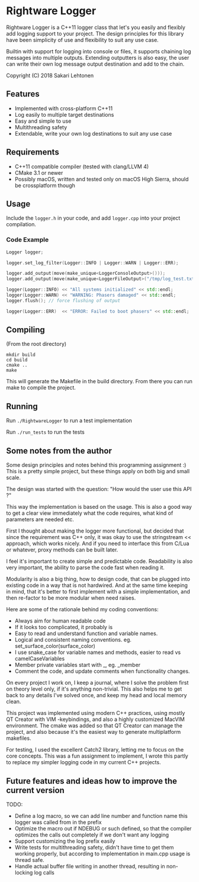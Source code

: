 # Rightware Logger

Rightware Logger is a C++11 logger class that let's you easily and flexibly add logging support to your project.
The design principles for this library have been simplicity of use and flexibility to suit any use case.

Builtin with support for logging into console or files, it supports chaining log messages into multiple outputs.
Extending outputters is also easy, the user can write their own log message output destination and add to the chain.

Copyright (C) 2018 Sakari Lehtonen <sakari AT psitriangle DOT net>

## Features

* Implemented with cross-platform C++11
* Log easily to multiple target destinations
* Easy and simple to use
* Multithreading safety
* Extendable, write your own log destinations to suit any use case

## Requirements

* C++11 compatible compiler (tested with clang/LLVM 4)
* CMake 3.1 or newer
* Possibly macOS, written and tested only on macOS High Sierra, should be crossplatform though

## Usage

Include the `logger.h` in your code, and add `logger.cpp` into your project compilation.

### Code Example

```cpp
Logger logger;

logger.set_log_filter(Logger::INFO | Logger::WARN | Logger::ERR);

logger.add_output(move(make_unique<LoggerConsoleOutput>()));
logger.add_output(move(make_unique<LoggerFileOutput>("/tmp/log_test.txt")));

logger(Logger::INFO) << "All systems initialized" << std::endl;
logger(Logger::WARN) << "WARNING: Phasers damaged" << std::endl;
logger.flush(); // force flushing of output

logger(Logger::ERR)  << "ERROR: Failed to boot phasers" << std::endl;
```

## Compiling

(From the root directory)

```
mkdir build
cd build
cmake ..
make
```

This will generate the Makefile in the build directory.
From there you can run make to compile the project.

## Running

Run `./RightwareLogger` to run a test implementation

Run `./run_tests` to run the tests

## Some notes from the author

Some design principles and notes behind this programming assignment :) 
This is a pretty simple project, but these things apply on both big and small scale. 

The design was started with the question: "How would the user use this API ?"

This way the implementation is based on the usage. 
This is also a good way to get a clear view immediately what the code requires, what kind of parameters are needed etc.

First I thought about making the logger more functional, but decided that since the requirement was C++ only, it was okay to use the stringstream << approach, which works nicely.
And if you need to interface this from C/Lua or whatever, proxy methods can be built later.

I feel it's important to create simple and predictable code. 
Readability is also very important, the ability to parse the code fast when reading it.

Modularity is also a big thing, how to design code, that can be plugged into existing code in a way that is not hardwired. 
And at the same time keeping in mind, that it's better to first implement with a simple implementation, and then re-factor to be more modular when need raises.

Here are some of the rationale behind my coding conventions:

* Always aim for human readable code
* If it looks too complicated, it probably is
* Easy to read and understand function and variable names.
* Logical and consistent naming conventions. eg. set_surface_color(surface_color)
* I use snake_case for variable names and methods, easier to read vs camelCaseVariables
* Member private variables start with _, eg. _member
* Comment the code, and update comments when functionality changes. 

On every project I work on, I keep a journal, where I solve the problem first on theory level only, if it's anything non-trivial.
This also helps me to get back to any details I've solved once, and keep my head and local memory clean.

This project was implemented using modern C++ practices, using mostly QT Creator with VIM -keybindings, and also a highly customized MacVIM environment.
The cmake was added so that QT Creator can manage the project, and also because it's the easiest way to generate multiplatform makefiles.

For testing, I used the excellent Catch2 library, letting me to focus on the core concepts.
This was a fun assignment to implement, I wrote this partly to replace my simpler logging code in my current C++ projects.

## Future features and ideas how to improve the current version

TODO:
 * Define a log macro, so we can add line number and function name this logger was called from in the prefix
 * Optimize the macro out if NDEBUG or such defined, so that the compiler optimizes the calls out completely if we don't want any
   logging
 * Support customizing the log prefix easily
 * Write tests for multithreading safety, didn't have time to get them working properly, but according to implementation in main.cpp
   usage is thread safe.
 * Handle actual buffer file writing in another thread, resulting in non-locking log calls
